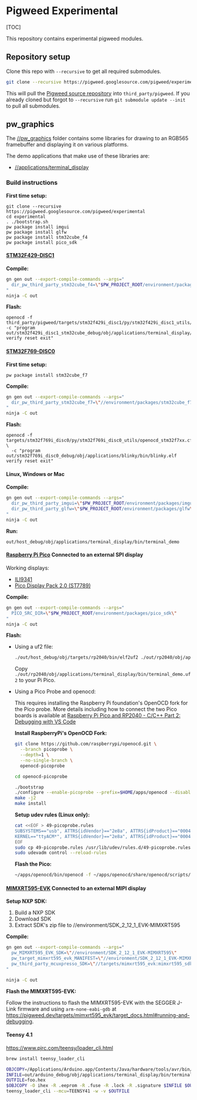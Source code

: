 # Pigweed Experimental

[TOC]

This repository contains experimental pigweed modules.

## Repository setup

Clone this repo with `--recursive` to get all required submodules.

```sh
git clone --recursive https://pigweed.googlesource.com/pigweed/experimental
```

This will pull the [Pigweed source
repository](https://pigweed.googlesource.com/pigweed/pigweed) into
`third_party/pigweed`. If you already cloned but forgot to `--recursive` run
`git submodule update --init` to pull all submodules.


## pw_graphics

The [//pw_graphics](/pw_graphics) folder contains some libraries for drawing to
an RGB565 framebuffer and displaying it on various platforms.

The demo applications that make use of these libraries are:
- [//applications/terminal_display](/applications/terminal_display)

### Build instructions

**First time setup:**

```
git clone --recursive https://pigweed.googlesource.com/pigweed/experimental
cd experimental
. ./bootstrap.sh
pw package install imgui
pw package install glfw
pw package install stm32cube_f4
pw package install pico_sdk
```

#### **[STM32F429-DISC1](https://www.st.com/en/evaluation-tools/32f429idiscovery.html)**

**Compile:**

```sh
gn gen out --export-compile-commands --args="
  dir_pw_third_party_stm32cube_f4=\"$PW_PROJECT_ROOT/environment/packages/stm32cube_f4\"
"
ninja -C out
```

**Flash:**

```
openocd -f third_party/pigweed/targets/stm32f429i_disc1/py/stm32f429i_disc1_utils/openocd_stm32f4xx.cfg -c "program out/stm32f429i_disc1_stm32cube_debug/obj/applications/terminal_display/bin/terminal_demo.elf verify reset exit"
```

#### **[STM32F769-DISC0](https://www.st.com/en/evaluation-tools/32f769idiscovery.html)**

**First time setup:**
```
pw package install stm32cube_f7
```

**Compile:**

```sh
gn gen out --export-compile-commands --args="
  dir_pw_third_party_stm32cube_f7=\"//environment/packages/stm32cube_f7\"
"
ninja -C out
```

**Flash:**

```
openocd -f targets/stm32f769i_disc0/py/stm32f769i_disc0_utils/openocd_stm32f7xx.cfg \
  -c "program out/stm32f769i_disc0_debug/obj/applications/blinky/bin/blinky.elf verify reset exit"
```

#### **Linux, Windows or Mac**

**Compile:**

```sh
gn gen out --export-compile-commands --args="
  dir_pw_third_party_imgui=\"$PW_PROJECT_ROOT/environment/packages/imgui\"
  dir_pw_third_party_glfw=\"$PW_PROJECT_ROOT/environment/packages/glfw\"
"
ninja -C out
```

**Run:**

```
out/host_debug/obj/applications/terminal_display/bin/terminal_demo
```

#### **[Raspberry Pi Pico](https://www.raspberrypi.com/products/raspberry-pi-pico/) Connected to an external SPI display**

Working displays:

- [ILI9341](https://www.adafruit.com/?q=ili9341&sort=BestMatch)
- [Pico Display Pack 2.0 (ST7789)](https://shop.pimoroni.com/products/pico-display-pack-2-0)

**Compile:**

```sh
gn gen out --export-compile-commands --args="
  PICO_SRC_DIR=\"$PW_PROJECT_ROOT/environment/packages/pico_sdk\"
"
ninja -C out
```

**Flash:**

- Using a uf2 file:

  ```sh
  ./out/host_debug/obj/targets/rp2040/bin/elf2uf2 ./out/rp2040/obj/applications/terminal_display/bin/terminal_demo.elf ./out/rp2040/obj/applications/terminal_display/bin/terminal_demo.uf2
  ```

  Copy `./out/rp2040/obj/applications/terminal_display/bin/terminal_demo.uf2` to your Pi Pico.

- Using a Pico Probe and openocd:

  This requires installing the Raspberry Pi foundation's OpenOCD fork for the
  Pico probe. More details including how to connect the two Pico boards is available at [Raspberry Pi Pico and RP2040 - C/C++ Part 2: Debugging with VS Code](https://www.digikey.com/en/maker/projects/raspberry-pi-pico-and-rp2040-cc-part-2-debugging-with-vs-code/470abc7efb07432b82c95f6f67f184c0)

  **Install RaspberryPi's OpenOCD Fork:**

  ```sh
  git clone https://github.com/raspberrypi/openocd.git \
    --branch picoprobe \
    --depth=1 \
    --no-single-branch \
    openocd-picoprobe

  cd openocd-picoprobe

  ./bootstrap
  ./configure --enable-picoprobe --prefix=$HOME/apps/openocd --disable-werror
  make -j2
  make install
  ```

  **Setup udev rules (Linux only):**

  ```sh
  cat <<EOF > 49-picoprobe.rules
  SUBSYSTEMS=="usb", ATTRS{idVendor}=="2e8a", ATTRS{idProduct}=="0004", MODE:="0666"
  KERNEL=="ttyACM*", ATTRS{idVendor}=="2e8a", ATTRS{idProduct}=="0004", MODE:="0666"
  EOF
  sudo cp 49-picoprobe.rules /usr/lib/udev/rules.d/49-picoprobe.rules
  sudo udevadm control --reload-rules
   ```

  **Flash the Pico:**

  ```sh
  ~/apps/openocd/bin/openocd -f ~/apps/openocd/share/openocd/scripts/interface/picoprobe.cfg -f ~/apps/openocd/share/openocd/scripts/target/rp2040.cfg -c 'program out/rp2040/obj/applications/terminal_display/bin/terminal_demo.elf verify reset exit'
  ```

#### **[MIMXRT595-EVK](https://www.nxp.com/design/development-boards/i-mx-evaluation-and-development-boards/i-mx-rt595-evaluation-kit:MIMXRT595-EVK) Connected to an external MIPI display**

**Setup NXP SDK:**

1. Build a NXP SDK
2. Download SDK
3. Extract SDK's zip file to //environment/SDK_2_12_1_EVK-MIMXRT595

**Compile:**

```sh
gn gen out --export-compile-commands --args="
  pw_MIMXRT595_EVK_SDK=\"//environment/SDK_2_12_1_EVK-MIMXRT595\"
  pw_target_mimxrt595_evk_MANIFEST=\"//environment/SDK_2_12_1_EVK-MIMXRT595/EVK-MIMXRT595_manifest_v3_10.xml\"
  pw_third_party_mcuxpresso_SDK=\"//targets/mimxrt595_evk:mimxrt595_sdk\"
"

ninja -C out
```

**Flash the MIMXRT595-EVK:**

Follow the instructions to flash the MIMXRT595-EVK with the SEGGER J-Link
firmware and using `arm-none-eabi-gdb` at
https://pigweed.dev/targets/mimxrt595_evk/target_docs.html#running-and-debugging.

#### Teensy 4.1 ####

https://www.pjrc.com/teensy/loader_cli.html

```bash
brew install teensy_loader_cli
```

```sh
OBJCOPY=/Applications/Arduino.app/Contents/Java/hardware/tools/avr/bin/avr-objcopy
INFILE=out/arduino_debug/obj/applications/terminal_display/bin/terminal_demo.elf
OUTFILE=foo.hex
$OBJCOPY -O ihex -R .eeprom -R .fuse -R .lock -R .signature $INFILE $OUTFILE
teensy_loader_cli --mcu=TEENSY41 -w -v $OUTFILE
```
